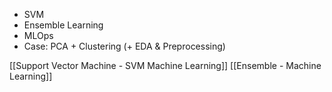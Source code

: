 - SVM
- Ensemble Learning
- MLOps
- Case: PCA + Clustering (+ EDA & Preprocessing)

[[Support Vector Machine - SVM Machine Learning]]
[[Ensemble - Machine Learning]]
